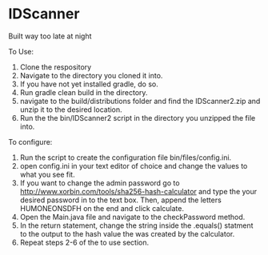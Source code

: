 # IDScanner
Built way too late at night

To Use: 

1. Clone the respository
2. Navigate to the directory you cloned it into.
3. If you have not yet installed gradle, do so.
4. Run gradle clean build in the directory.
5. navigate to the build/distributions folder and find the IDScanner2.zip and unzip it to the desired location.
6. Run the the bin/IDScanner2 script in the directory you unzipped the file into.

To configure: 

1. Run the script to create the configuration file bin/files/config.ini.
2. open config.ini in your text editor of choice and change the values to what you see fit.
3. If you want to change the admin password go to http://www.xorbin.com/tools/sha256-hash-calculator and type the your desired password in to the text box. Then, append the letters HUMONEONSDFH on the end and click calculate.
4. Open the Main.java file and navigate to the checkPassword method. 
5. In the return statement, change the string inside the .equals() statment to the output to the hash value the was created by the calculator.
6. Repeat steps 2-6 of the to use section.
